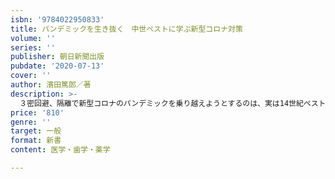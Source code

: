 ```yaml
---
isbn: '9784022950833'
title: パンデミックを生き抜く　中世ペストに学ぶ新型コロナ対策
volume: ''
series: ''
publisher: 朝日新聞出版
pubdate: '2020-07-13'
cover: ''
author: 濱田篤郎／著
description: >-
  ３密回避、隔離で新型コロナのパンデミックを乗り越えようとするのは、実は14世紀ペスト大流行の時と同じ。渡航医学の第一人者が「医学考古学」という観点から不安にならずに今を乗り切る恵をまとめた。現代のコロナ流行だけでなく今後の感染症流行への対処法も紹介する。
price: '810'
genre: ''
target: 一般
format: 新書
content: 医学・歯学・薬学

---
```

